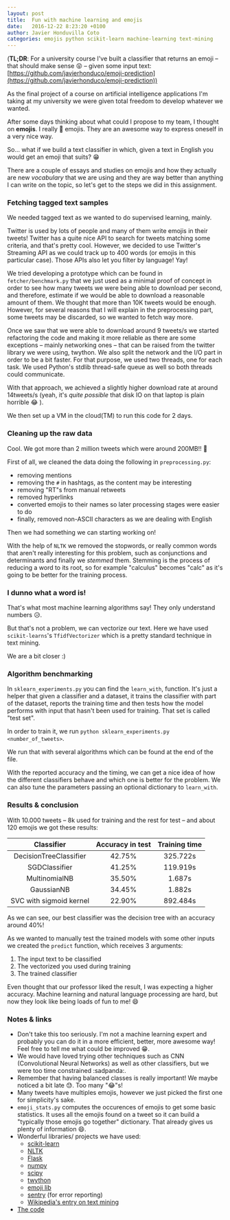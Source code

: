 ```yaml
---
layout: post
title:  Fun with machine learning and emojis
date:   2016-12-22 8:23:20 +0100
author: Javier Honduvilla Coto
categories: emojis python scikit-learn machine-learning text-mining
---
```


(**TL;DR**: For a university course I've built a classifier that returns an emoji –that should make sense 😝 – given some input text: [https://github.com/javierhonduco/emoji-prediction](https://github.com/javierhonduco/emoji-prediction))


As the final project of a course on artificial intelligence applications I'm taking at my university we were given total freedom to develop whatever we wanted.

After some days thinking about what could I propose to my team, I thought on **emojis**. I really 💞  emojis. They are an awesome way to express oneself in a very nice way.

So... what if we build a text classifier in which, given a text in English you would get an emoji that suits? 😁

There are a couple of essays and studies on emojis and how they actually are new _vocabulary_ that we are using and they are way better than anything I can write on the topic, so let's get to the steps we did in this assignment.

### Fetching tagged text samples

We needed tagged text as we wanted to do supervised learning, mainly.

Twitter is used by lots of people and many of them write emojis in their tweets! Twitter has a quite nice API to search for tweets matching some criteria, and that's pretty cool. However, we decided to use Twitter's Streaming API as we could track up to 400 words (or emojis in this particular case). Those APIs also let you filter by language! Yay!

We tried developing a prototype which can be found in `fetcher/benchmark.py` that we just used as a minimal proof of concept in order to see how many tweets we were being able to download per second, and therefore, estimate if we would be able to download a reasonable amount of them. We thought that more than 10K tweets would be enough. However, for several reasons that I will explain in the preprocessing part, some tweets may be discarded, so we wanted to fetch way more.

Once we saw that we were able to download around 9 tweets/s we started refactoring the code and making it more reliable as there are some exceptions – mainly networking ones – that can be raised from the twitter library we were using, twython.
We also split the network and the I/O part in order to be a bit faster. For that purpose, we used two threads, one for each task. We used Python's stdlib thread-safe queue as well so both threads could communicate.

With that approach, we achieved a slightly higher download rate at around 14tweets/s (yeah, it's _quite possible_ that disk IO on that laptop is plain horrible 😂 ).

We then set up a VM in the cloud(TM) to run this code for 2 days.


### Cleaning up the raw data

Cool. We got more than 2 million tweets which were around 200MB!! 🎉

First of all, we cleaned the data doing the following in `preprocessing.py`:
* removing mentions
* removing the `#` in hashtags, as the content may be interesting
* removing "RT"s from manual retweets
* removed hyperlinks
* converted emojis to their names so later processing stages were easier to do
* finally, removed non-ASCII characters as we are dealing with English

Then we had something we can starting working on!

With the help of `NLTK` we removed the stopwords, or really common words that aren't really interesting for this problem, such as conjunctions and determinants and finally we _stemmed_ them. Stemming is the process of reducing a word to its root, so for example "calculus" becomes "calc" as it's going to be better for the training process.

### I dunno what a word is!

That's what most machine learning algorithms say! They only understand numbers 😥.

But that's not a problem, we can vectorize our text. Here we have used `scikit-learns`'s `TfidfVectorizer` which is a pretty standard technique in text mining.

We are a bit closer :)

### Algorithm benchmarking

In `sklearn_experiments.py` you can find the `learn_with`, function. It's just a helper that given a classifier and a dataset, it trains the classifier with part of the dataset, reports the training time and then tests how the model performs with input that hasn't been used for training. That set is called "test set".

In order to train it, we run `python sklearn_experiments.py <number_of_tweets>`.

We run that with several algorithms which can be found at the end of the file.

With the reported accuracy and the timing, we can get a nice idea of how the different classifiers behave and which one is better for the problem. We can also tune the parameters passing an optional dictionary to `learn_with`.

### Results & conclusion

With 10.000 tweets – 8k used for training and the rest for test – and about 120 emojis we got these results:


|       Classifier        | Accuracy in test  | Training time           |
|:-----------------------:|:-----------------:|:-----------------------:|
| DecisionTreeClassifier  |       42.75%      |         325.722s        |
| SGDClassifier           |       41.25%      |         119.919s        |
| MultinomialNB           |       35.50%      |          1.687s         |
| GaussianNB              |       34.45%      |          1.882s         |
| SVC with sigmoid kernel |       22.90%      |         892.484s        |


As we can see, our best classifier was the decision tree with an accuracy around 40%!

As we wanted to manually test the trained models with some other inputs we created the `predict` function, which receives 3 arguments:
1. The input text to be classified
2. The vectorized you used during training
3. The trained classifier

Even thought that our professor liked the result, I was expecting a higher accuracy.
Machine learning and natural language processing are hard, but now they look like being loads of fun to me! 😄

### Notes & links

* Don't take this too seriously. I'm not a machine learning expert and probably you can do it in a more efficient, better, more awesome way! Feel free to tell me what could be improved 😁.
* We would have loved trying other techniques such as CNN (Convolutional Neural Networks) as well as other classifiers, but we were too time constrained :sadpanda:.
* Remember that having balanced classes is really important! We maybe noticed a bit late 😓. Too many "😂"s!
* Many tweets have multiples emojis, however we just picked the first one for simplicity's sake.
* `emoji_stats.py` computes the occurences of emojis to get some basic statistics. It uses all the emojis found on a tweet so it can build a "typically those emojis go together" dictionary. That already gives us plenty of information 😄.
* Wonderful libraries/ projects we have used:
  - [scikit-learn](http://scikit-learn.org)
  - [NLTK](http://www.nltk.org/)
  - [Flask](http://flask.pocoo.org/)
  - [numpy](http://www.numpy.org/)
  - [scipy](http://www.scipy.org/)
  - [twython](https://github.com/ryanmcgrath/twython)
  - [emoji lib](https://pypi.python.org/pypi/emoji)
  - [sentry](https://sentry.io) (for error reporting)
  - [Wikipedia's entry on text mining](https://en.wikipedia.org/wiki/Text_mining)
* [The code](https://github.com/javierhonduco/emoji-prediction)
